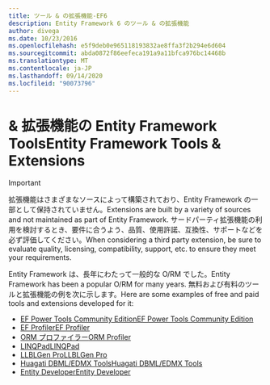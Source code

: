 ```yaml
---
title: ツール & の拡張機能-EF6
description: Entity Framework 6 のツール & の拡張機能
author: divega
ms.date: 10/23/2016
ms.openlocfilehash: e5f9deb0e965118193832ae8ffa3f2b294e6d604
ms.sourcegitcommit: abda0872f86eefeca191a9a11bfca976bc14468b
ms.translationtype: MT
ms.contentlocale: ja-JP
ms.lasthandoff: 09/14/2020
ms.locfileid: "90073796"
---
```

# <a name="entity-framework-tools--extensions"></a><span data-ttu-id="e1349-103">& 拡張機能の Entity Framework Tools</span><span class="sxs-lookup"><span data-stu-id="e1349-103">Entity Framework Tools & Extensions</span></span>
> [!IMPORTANT]  
> <span data-ttu-id="e1349-104">拡張機能はさまざまなソースによって構築されており、Entity Framework の一部として保持されていません。</span><span class="sxs-lookup"><span data-stu-id="e1349-104">Extensions are built by a variety of sources and not maintained as part of Entity Framework.</span></span> <span data-ttu-id="e1349-105">サードパーティ拡張機能の利用を検討するとき、要件に合うよう、品質、使用許諾、互換性、サポートなどを必ず評価してください。</span><span class="sxs-lookup"><span data-stu-id="e1349-105">When considering a third party extension, be sure to evaluate quality, licensing, compatibility, support, etc. to ensure they meet your requirements.</span></span>

<span data-ttu-id="e1349-106">Entity Framework は、長年にわたって一般的な O/RM でした。</span><span class="sxs-lookup"><span data-stu-id="e1349-106">Entity Framework has been a popular O/RM for many years.</span></span> <span data-ttu-id="e1349-107">無料および有料のツールと拡張機能の例を次に示します。</span><span class="sxs-lookup"><span data-stu-id="e1349-107">Here are some examples of free and paid tools and extensions developed for it:</span></span>    

- [<span data-ttu-id="e1349-108">EF Power Tools Community Edition</span><span class="sxs-lookup"><span data-stu-id="e1349-108">EF Power Tools Community Edition</span></span>](https://marketplace.visualstudio.com/items?itemName=ErikEJ.EntityFramework6PowerToolsCommunityEdition)
- [<span data-ttu-id="e1349-109">EF Profiler</span><span class="sxs-lookup"><span data-stu-id="e1349-109">EF Profiler</span></span>](https://efprof.com)  
- [<span data-ttu-id="e1349-110">ORM プロファイラー</span><span class="sxs-lookup"><span data-stu-id="e1349-110">ORM Profiler</span></span>](https://www.ormprofiler.com)  
- [<span data-ttu-id="e1349-111">LINQPad</span><span class="sxs-lookup"><span data-stu-id="e1349-111">LINQPad</span></span>](https://www.linqpad.net)  
- [<span data-ttu-id="e1349-112">LLBLGen Pro</span><span class="sxs-lookup"><span data-stu-id="e1349-112">LLBLGen Pro</span></span>](https://www.llblgen.com)  
- [<span data-ttu-id="e1349-113">Huagati DBML/EDMX Tools</span><span class="sxs-lookup"><span data-stu-id="e1349-113">Huagati DBML/EDMX Tools</span></span>](https://www.huagati.com/dbmltools)  
- [<span data-ttu-id="e1349-114">Entity Developer</span><span class="sxs-lookup"><span data-stu-id="e1349-114">Entity Developer</span></span>](https://www.devart.com/entitydeveloper)  

